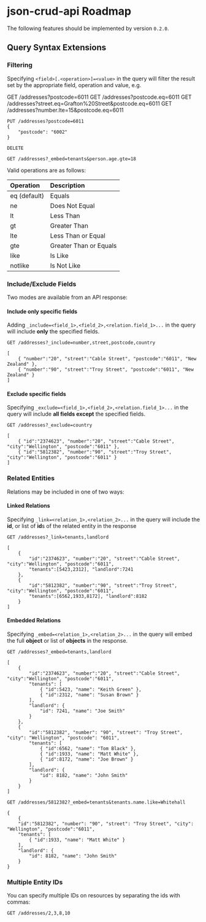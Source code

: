 # json-crud-api Roadmap

The following features should be implemented by version ```0.2.0```.


## Query Syntax Extensions

### Filtering

Specifying ```<field>[.<operation>]=<value>``` in the query will filter the result set by the appropriate field, operation and value, e.g.

  GET /addresses?postcode=6011
	GET /addresses?postcode.eq=6011
	GET /addresses?street.eq=Grafton%20Street&postcode.eq=6011
	GET /addresses?number.lte=15&postcode.eq=6011
	
	PUT /addresses?postcode=6011
	{
		"postcode": "6002"
	}
	
	DELETE
	
	GET /addresses?_embed=tenants&person.age.gte=18
	
Valid operations are as follows:

| Operation       | Description             |
|:----------------|:------------------------|
| eq (default)    | Equals		              |
| ne              | Does Not Equal          |
| lt              | Less Than	              |
| gt              | Greater Than            |
| lte             | Less Than or Equal      |
| gte             | Greater Than or Equals  |
| like            | Is Like                 |
| notlike         | Is Not Like             |


### Include/Exclude Fields

Two modes are available from an API response:

#### Include only specific fields
Adding ```_include=<field_1>,<field_2>,<relation.field_1>...``` in the query will include **only** the specified fields.

	GET /addresses?_include=number,street,postcode,country
	
	[
		{ "number":"20", "street":"Cable Street", "postcode":"6011", "New Zealand" },
		{ "number":"90", "street":"Troy Street", "postcode":"6011", "New Zealand" }
	]

#### Exclude specific fields
Specifying ```_exclude=<field_1>,<field_2>,<relation.field_1>...``` in the query will include **all fields except** the specified fields.

	GET /addresses?_exclude=country
	
	[
		{ "id":"2374623", "number":"20", "street":"Cable Street", "city":"Wellington", "postcode":"6011" },
		{ "id":"5812382", "number":"90", "street":"Troy Street", "city":"Wellington", "postcode":"6011" }
	]

### Related Entities

Relations may be included in one of two ways:

#### Linked Relations
Specifying ```_link=<relation_1>,<relation_2>...``` in the query will include the **id**, or list of **id**s of the related entity in the response
	
	GET /addresses?_link=tenants,landlord
	
	[
		{ 
			"id":"2374623", "number":"20", "street":"Cable Street", "city":"Wellington", "postcode":"6011", 
			"tenants":[5423,2312], "landlord":7241
		},
		{
			"id":"5812382", "number":"90", "street":"Troy Street", "city":"Wellington", "postcode":"6011", 
			"tenants":[6562,1933,8172], "landlord":8182
		}
	]

#### Embedded Relations
Specifying ```_embed=<relation_1>,<relation_2>...``` in the query will embed the full **object** or list of **objects** in the response.

	GET /addresses?_embed=tenants,landlord
	
	[
		{ 
			"id":"2374623", "number":"20", "street":"Cable Street", "city":"Wellington", "postcode":"6011", 
			"tenants": [
				{ "id":5423, "name": "Keith Green" },
				{ "id":2312, "name": "Susan Brown" }
			], 
			"landlord": {
				"id": 7241, "name": "Joe Smith"
			}
		},
		{
			"id":"5812382", "number": "90", "street": "Troy Street", "city": "Wellington", "postcode": "6011", 
			"tenants": [
				{ "id":6562, "name": "Tom Black" },
				{ "id":1933, "name": "Matt White" },
				{ "id":8172, "name": "Joe Brown" }
			], 
			"landlord": {
				"id": 8182, "name": "John Smith"
			}
		}
	]
	
	GET /addresses/5812382?_embed=tenants&tenants.name.like=Whitehall
	
	{
    	{
    	"id":"5812382", "number": "90", "street": "Troy Street", "city": "Wellington", "postcode":"6011", 
    	"tenants": [
      		{ "id":1933, "name": "Matt White" }
    	], 
    	"landlord": {
      		"id": 8182, "name": "John Smith"
    	}
  	}
	
### Multiple Entity IDs

You can specify multiple IDs on resources by separating the ids with commas:

	GET /addresses/2,3,8,10
	
